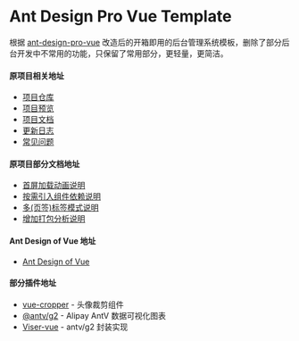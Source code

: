 
# Ant Design Pro Vue Template

根据 [ant-design-pro-vue](https://github.com/sendya/ant-design-pro-vue) 改造后的开箱即用的后台管理系统模板，删除了部分后台开发中不常用的功能，只保留了常用部分，更轻量，更简洁。

#### 原项目相关地址

- [项目仓库](https://github.com/sendya/ant-design-pro-vue)
- [项目预览](https://preview.pro.loacg.com)
- [项目文档](https://pro.loacg.com/docs/getting-started)
- [更新日志](https://pro.loacg.com/docs/changelog)
- [常见问题](https://pro.loacg.com/docs/faq)


#### 原项目部分文档地址

- [首屏加载动画说明](https://github.com/sendya/ant-design-pro-vue/blob/master/docs/add-page-loading-animate.md)
- [按需引入组件依赖说明](https://github.com/sendya/ant-design-pro-vue/blob/master/docs/load-on-demand.md)
- [多(页签)标签模式说明](https://github.com/sendya/ant-design-pro-vue/blob/master/docs/multi-tabs.md)
- [增加打包分析说明](https://github.com/sendya/ant-design-pro-vue/blob/master/docs/webpack-bundle-analyzer.md)

#### Ant Design of Vue 地址

- [Ant Design of Vue](https://github.com/vueComponent/ant-design-vue)

#### 部分插件地址

- [vue-cropper](https://github.com/xyxiao001/vue-cropper) - 头像裁剪组件
- [@antv/g2](https://antv.alipay.com/zh-cn/index.html) - Alipay AntV 数据可视化图表
- [Viser-vue](https://viserjs.github.io/docs.html#/viser/guide/installation)  - antv/g2 封装实现
